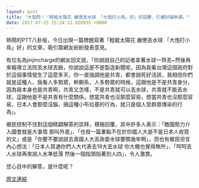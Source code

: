```yaml
---
layout: post
title: "大哉問！「輕縱太陽花 嚴懲丟水球 「大炮打小鳥」好」的回覆，引爆討論熱潮。"
date: 2017-07-25 15:24:11.826935 +0800
---
```


熱鬧的PTT八卦版，今日出現一篇標題寫著「輕縱太陽花 嚴懲丟水球 「大炮打小鳥」好」的文章，吸引眾網友紛紛發表意見。

有位名為jinjincharge的網友回文說，「你說說自己的記者拿著水球一齊丟~然後再來報導立法院丟水球丟臉，你說說這是不是製造新聞呢，因為我看台灣這個政府對於這個事情發生了這麼多天，你一直強調他是共青，都會說死好活該，我相信你們就是這種人，我看人多勢眾，幹齁系，人多勢眾的時候，這跟他是不是共青身分，因為我本身也是共青啊，共青又怎樣，不是共青就可以丟水球，共青就不能丟水球，這跟他是不是共青有什麼關係，想當共青也沒那麼容易，想當共青也沒那麼容易，日本人會那麼沒腦，搞這種小布拉基的行為，就只是個人受群眾傳染的行為」。

鄉民控制不住對這個精闢解答的崇拜，積極回覆，其中許多人表示：「敵國勢力介入國會就是大事情 那叫外患」、「也發一篇重點不在於你國人大是不是日本人收買的文」或是「你要不要說說去貴國人大丟政委水球要關幾年啊」，而也有鄉民坦言內心想法：「日本人買通你們人大代表去19大丟水球 你大概也覺得無所」、「呵呵丟人水球再來說人水準低落  然後一個指頭指著別人四」，令人激賞。

您心目中的解答，是什麼呢？

<a href = "https://www.ptt.cc/bbs/Gossiping/M.1500943254.A.207.html">原文連結</a>

